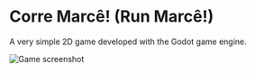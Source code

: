 # Corre Marcê! (Run Marcê!)

A very simple 2D game developed with the Godot game engine.

![Game screenshot](https://segunda.tech/corre-marce/screenshot.png "Screenshot")

